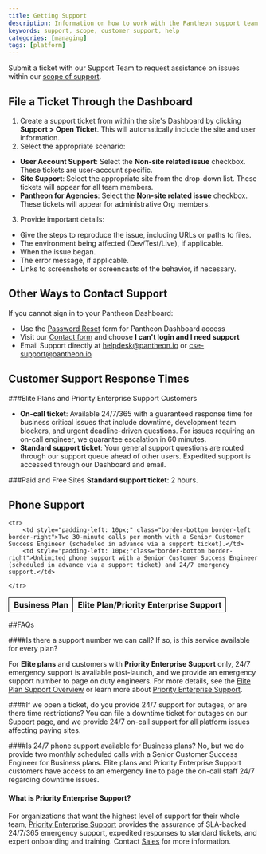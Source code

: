 ```yaml
---
title: Getting Support
description: Information on how to work with the Pantheon support team and understand the levels of support.
keywords: support, scope, customer support, help
categories: [managing]
tags: [platform]
---
```

Submit a ticket with our Support Team to request assistance on issues within our [scope of support](/docs/scope-of-support/).

## File a Ticket Through the Dashboard
1. Create a support ticket from within the site's Dashboard by clicking **Support > Open Ticket**. This will automatically include the site and user information.
2. Select the appropriate scenario:
 -  **User Account Support**: Select the **Non-site related issue** checkbox. These tickets are user-account specific.
 -  **Site Support**: Select the appropriate site from the drop-down list. These tickets will appear for all team members.
 - **Pantheon for Agencies**: Select the **Non-site related issue** checkbox. These tickets will appear for administrative Org members.
3. Provide important details:
 - Give the steps to reproduce the issue, including URLs or paths to files.
 - The environment being affected (Dev/Test/Live), if applicable.
 - When the issue began.
 - The error message, if applicable.
 - Links to screenshots or screencasts of the behavior, if necessary.

## Other Ways to Contact Support
If you cannot sign in to your Pantheon Dashboard:  

- Use the [Password Reset](https://dashboard.pantheon.io/reset-password) form for Pantheon Dashboard access
- Visit our [Contact form](https://pantheon.io/contact-us) and choose **I can't login and I need support**
- Email Support directly at helpdesk@pantheon.io or cse-support@pantheon.io

## Customer Support Response Times

###Elite Plans and Priority Enterprise Support Customers    
* **On-call ticket**: Available 24/7/365 with a guaranteed response time for business critical issues that include downtime, development team blockers, and urgent deadline-driven questions. For issues requiring an on-call engineer, we guarantee escalation in 60 minutes.
* **Standard support ticket**: Your general support questions are routed through our support queue ahead of other users. Expedited support is accessed through our Dashboard and email.

###Paid and Free Sites
**Standard support ticket**: 2 hours.

## Phone Support

<style>
    .data-table {
        border-collapse: collapse;
    }
    .border-top {
        border-top: 1px solid #000;
    }
    .border-bottom {
        border-bottom: 1px solid #000;
    }
    .border-left {
        border-left: 1px solid #000;
    }
    .border-right {
        border-right: 1px solid #000;
    }
</style>

<table class="data-table">
    <tr>
        <th style="padding-left: 10px;" class="border-top border-bottom border-left border-right">Business Plan</th>
        <th style="padding-left: 10px;" class="border-top border-bottom border-right">Elite Plan/Priority Enterprise Support </th>

    <tr>
        <td style="padding-left: 10px;" class="border-bottom border-left border-right">Two 30-minute calls per month with a Senior Customer Success Engineer (scheduled in advance via a support ticket).</td>
        <td style="padding-left: 10px;"class="border-bottom border-right">Unlimited phone support with a Senior Customer Success Engineer (scheduled in advance via a support ticket) and 24/7 emergency support.</td>

    </tr>
</table>

##FAQs

####Is there a support number we can call? If so, is this service available for every plan?

For **Elite plans** and customers with **Priority Enterprise Support** only, 24/7 emergency support is available post-launch, and we provide an emergency support number to page on duty engineers. For more details, see the [Elite Plan Support Overview](https://pantheon.io/resources/pantheon-support-datasheet) or learn more about [Priority Enterprise Support](https://pantheon.io/priority-enterprise-support).

####If we open a ticket, do you provide 24/7 support for outages, or are there time restrictions?
You can file a downtime ticket for outages on our Support page, and we provide 24/7 on-call support for all platform issues affecting paying sites.

####Is 24/7 phone support available for Business plans?
No, but we do provide two monthly scheduled calls with a Senior Customer Success Engineer for Business plans. Elite plans and Priority Enterprise Support customers have access to an emergency line to page the on-call staff 24/7 regarding downtime issues.

#### What is Priority Enterprise Support?
For organizations that want the highest level of support for their whole team, [Priority Enterprise Support](https://pantheon.io/priority-enterprise-support) provides the assurance of SLA-backed 24/7/365 emergency support, expedited responses to standard tickets, and expert onboarding and training. Contact [Sales](https://pantheon.io/contact-us) for more information.
